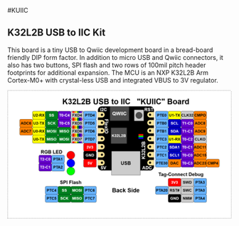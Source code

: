 #KUIIC

## K32L2B USB to IIC Kit

This board is a tiny USB to Qwiic development board in a bread-board friendly DIP form factor.  In addition to micro USB and Qwiic connectors, it also has two buttons, SPI flash and two rows of 100mil pitch header footprints for additional expansion.  The MCU is an NXP K32L2B Arm Cortex-M0+ with crystal-less USB and integrated VBUS to 3V regulator.  

![Kuiic Pinout](img/kuiic-pinout.png)
